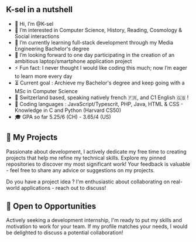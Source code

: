 ## K-sel in a nutshell
- 👋 Hi, I’m @K-sel  
- 👀 I’m interested in Computer Science, History, Reading, Cosmology & Social interactions
- 🌱 I’m currently learning full-stack development through my Media Engineering Bachelor's degree  
- 💞️ I’m looking forward to one day participating in the creation of an ambitious laptop/smartphone application project  
- ⚡ Fun fact: I never thought I would like coding this much; now I’m eager to learn more every day
- ⏳ Current goal : Archieve my Bachelor's degree and keep going with a MSc in Computer Science
- 📍 Switzerland based, speaking natively french 🇫🇷, and C1 English 🇬🇧 !
- 🤖 Coding languages : JavaScript/Typescrit, PHP, Java, HTML & CSS - Knowledge in C and Python (Harvard CS50)
- 🎓 GPA so far 5.25/6 (CH) - 3.65/4 (US)


## 🚀 My Projects
Passionate about development, I actively dedicate my free time to creating projects that help me refine my technical skills. Explore my pinned repositories to discover my most significant work! Your feedback is valuable - feel free to share any advice or suggestions on my projects.

Do you have a project idea ? I'm enthusiastic about collaborating on real-world applications - reach out to discuss!


## 💼 Open to Opportunities
Actively seeking a development internship, I'm ready to put my skills and motivation to work for your team. If my profile matches your needs, I would be delighted to discuss a potential collaboration!









